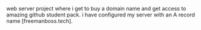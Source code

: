 web server project where i get to buy a domain name and get access to amazing github student pack. 
i have configured my server with an A record name [freemanboss.tech].
